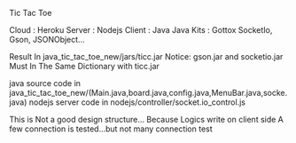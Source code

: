 
Tic Tac Toe

Cloud  : Heroku
Server : Nodejs
Client : Java
Java Kits : Gottox SocketIo, Gson, JSONObject...

Result In java_tic_tac_toe_new/jars/ticc.jar
Notice: gson.jar and socketio.jar Must In The Same Dictionary with ticc.jar

java source code in java_tic_tac_toe_new/(Main.java,board.java,config.java,MenuBar.java,socke.java)
nodejs server code in nodejs/controller/socket.io_control.js

This is Not a good design structure...
Because Logics write on client side
A few connection is tested...but not many connection test